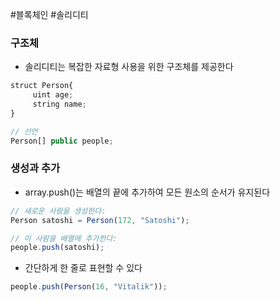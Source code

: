 ---
---

#블록체인 #솔리디티 
### 구조체
+ 솔리디티는 복잡한 자료형 사용을 위한 구조체를 제공한다

``` JavaScript
struct Person{
	 uint age;
	 string name;
}

// 선언
Person[] public people;
```


### 생성과 추가
+ array.push()는 배열의 끝에 추가하여 모든 원소의 순서가 유지된다
``` JavaScript
// 새로운 사람을 생성한다:
Person satoshi = Person(172, "Satoshi");

// 이 사람을 배열에 추가한다: 
people.push(satoshi);
```

+ 간단하게 한 줄로 표현할 수 있다
``` JavaScript
people.push(Person(16, "Vitalik"));
```
